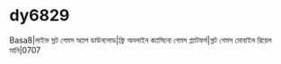 # dy6829
Basa8|লাইভ স্লট গেমস অ্যাপ ডাউনলোড|ফ্রি অনলাইন ক্যাসিনো গেমস প্ল্যাটফর্ম|স্লট গেমস মোবাইল রিয়েল মানি|0707   
